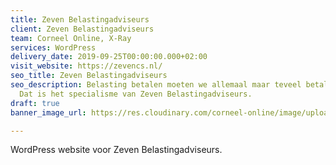 ```yaml
---
title: Zeven Belastingadviseurs
client: Zeven Belastingadviseurs
team: Corneel Online, X-Ray
services: WordPress
delivery_date: 2019-09-25T00:00:00.000+02:00
visit_website: https://zevencs.nl/
seo_title: Zeven Belastingadviseurs
seo_description: Belasting betalen moeten we allemaal maar teveel betalen wil niemand.
  Dat is het specialisme van Zeven Belastingadviseurs.
draft: true
banner_image_url: https://res.cloudinary.com/corneel-online/image/upload/v1602856411/corneel/zeven_xhthzu.jpg

---
```

WordPress website voor Zeven Belastingadviseurs.